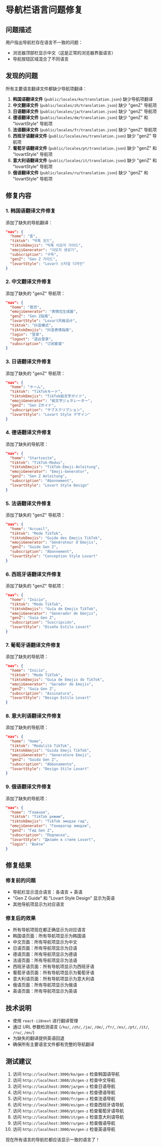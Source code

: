 # 导航栏语言问题修复

## 问题描述
用户指出导航栏存在语言不一致的问题：
- 浏览器顶部栏显示中文（这是正常的浏览器界面语言）
- 导航按钮区域混合了不同语言

## 发现的问题
所有主要语言翻译文件都缺少导航项翻译：
1. **韩国语翻译文件** (`public/locales/ko/translation.json`) 缺少导航项翻译
2. **中文翻译文件** (`public/locales/zh/translation.json`) 缺少 "genZ" 导航项
3. **日语翻译文件** (`public/locales/ja/translation.json`) 缺少 "genZ" 导航项
4. **德语翻译文件** (`public/locales/de/translation.json`) 缺少 "genZ" 和 "lovartStyle" 导航项
5. **法语翻译文件** (`public/locales/fr/translation.json`) 缺少 "genZ" 导航项
6. **西班牙语翻译文件** (`public/locales/es/translation.json`) 缺少 "genZ" 导航项
7. **葡萄牙语翻译文件** (`public/locales/pt/translation.json`) 缺少 "genZ" 和 "lovartStyle" 导航项
8. **意大利语翻译文件** (`public/locales/it/translation.json`) 缺少 "genZ" 和 "lovartStyle" 导航项
9. **俄语翻译文件** (`public/locales/ru/translation.json`) 缺少 "genZ" 和 "lovartStyle" 导航项

## 修复内容

### 1. 韩国语翻译文件修复
添加了缺失的导航翻译：
```json
"nav": {
  "home": "홈",
  "tiktok": "틱톡 모드",
  "tiktokEmojis": "틱톡 이모지 가이드",
  "emojiGenerator": "이모지 생성기",
  "subscription": "구독",
  "genZ": "Gen Z 가이드",
  "lovartStyle": "Lovart 스타일 디자인"
}
```

### 2. 中文翻译文件修复
添加了缺失的 "genZ" 导航项：
```json
"nav": {
  "home": "首页",
  "emojiGenerator": "表情包生成器",
  "genZ": "Gen Z指南",
  "lovartStyle": "Lovart风格设计",
  "tiktok": "抖音模式",
  "tiktokEmojis": "抖音表情指南",
  "login": "登录",
  "logout": "退出登录",
  "subscription": "订阅套餐"
}
```

### 3. 日语翻译文件修复
添加了缺失的 "genZ" 导航项：
```json
"nav": {
  "home": "ホーム",
  "tiktok": "TikTokモード",
  "tiktokEmojis": "TikTok絵文字ガイド",
  "emojiGenerator": "絵文字ジェネレーター",
  "genZ": "Gen Zガイド",
  "subscription": "サブスクリプション",
  "lovartStyle": "Lovart Style デザイン"
}
```

### 4. 德语翻译文件修复
添加了缺失的导航项：
```json
"nav": {
  "home": "Startseite",
  "tiktok": "TikTok-Modus",
  "tiktokEmojis": "TikTok-Emoji-Anleitung",
  "emojiGenerator": "Emoji-Generator",
  "genZ": "Gen Z Anleitung",
  "subscription": "Abonnement",
  "lovartStyle": "Lovart Style Design"
}
```

### 5. 法语翻译文件修复
添加了缺失的 "genZ" 导航项：
```json
"nav": {
  "home": "Accueil",
  "tiktok": "Mode TikTok",
  "tiktokEmojis": "Guide des Emojis TikTok",
  "emojiGenerator": "Générateur d'Emojis",
  "genZ": "Guide Gen Z",
  "subscription": "Abonnement",
  "lovartStyle": "Conception Style Lovart"
}
```

### 6. 西班牙语翻译文件修复
添加了缺失的 "genZ" 导航项：
```json
"nav": {
  "home": "Inicio",
  "tiktok": "Modo TikTok",
  "tiktokEmojis": "Guía de Emojis TikTok",
  "emojiGenerator": "Generador de Emojis",
  "genZ": "Guía Gen Z",
  "subscription": "Suscripción",
  "lovartStyle": "Diseño Estilo Lovart"
}
```

### 7. 葡萄牙语翻译文件修复
添加了缺失的导航项：
```json
"nav": {
  "home": "Início",
  "tiktok": "Modo TikTok",
  "tiktokEmojis": "Guia de Emojis do TikTok",
  "emojiGenerator": "Gerador de Emojis",
  "genZ": "Guia Gen Z",
  "subscription": "Assinatura",
  "lovartStyle": "Design Estilo Lovart"
}
```

### 8. 意大利语翻译文件修复
添加了缺失的导航项：
```json
"nav": {
  "home": "Home",
  "tiktok": "Modalità TikTok",
  "tiktokEmojis": "Guida Emoji TikTok",
  "emojiGenerator": "Generatore Emoji",
  "genZ": "Guida Gen Z",
  "subscription": "Abbonamento",
  "lovartStyle": "Design Stile Lovart"
}
```

### 9. 俄语翻译文件修复
添加了缺失的导航项：
```json
"nav": {
  "home": "Главная",
  "tiktok": "TikTok режим",
  "tiktokEmojis": "TikTok эмодзи гид",
  "emojiGenerator": "Генератор эмодзи",
  "genZ": "Гид Gen Z",
  "subscription": "Подписка",
  "lovartStyle": "Дизайн в стиле Lovart",
  "login": "Войти"
}
```

## 修复结果

### 修复前的问题
- 导航栏显示混合语言：各语言 + 英语
- "Gen Z Guide" 和 "Lovart Style Design" 显示为英语
- 其他导航项显示为对应语言

### 修复后的效果
- 所有导航项现在都正确显示为对应语言
- 韩国语页面：所有导航项显示为韩国语
- 中文页面：所有导航项显示为中文
- 日语页面：所有导航项显示为日语
- 德语页面：所有导航项显示为德语
- 法语页面：所有导航项显示为法语
- 西班牙语页面：所有导航项显示为西班牙语
- 葡萄牙语页面：所有导航项显示为葡萄牙语
- 意大利语页面：所有导航项显示为意大利语
- 俄语页面：所有导航项显示为俄语
- 英语页面：所有导航项显示为英语

## 技术说明
- 使用 `react-i18next` 进行翻译管理
- 通过 URL 参数检测语言 (`/ko/`, `/zh/`, `/ja/`, `/de/`, `/fr/`, `/es/`, `/pt/`, `/it/`, `/ru/`, `/en/`)
- 为缺失的翻译提供英语回退
- 确保所有主要语言文件都有完整的导航翻译

## 测试建议
1. 访问 `http://localhost:3000/ko/gen-z` 检查韩国语导航
2. 访问 `http://localhost:3000/zh/gen-z` 检查中文导航
3. 访问 `http://localhost:3000/ja/gen-z` 检查日语导航
4. 访问 `http://localhost:3000/de/gen-z` 检查德语导航
5. 访问 `http://localhost:3000/fr/gen-z` 检查法语导航
6. 访问 `http://localhost:3000/es/gen-z` 检查西班牙语导航
7. 访问 `http://localhost:3000/pt/gen-z` 检查葡萄牙语导航
8. 访问 `http://localhost:3000/it/gen-z` 检查意大利语导航
9. 访问 `http://localhost:3000/ru/gen-z` 检查俄语导航
10. 访问 `http://localhost:3000/en/gen-z` 检查英语导航

现在所有语言的导航栏都应该显示一致的语言了！ 